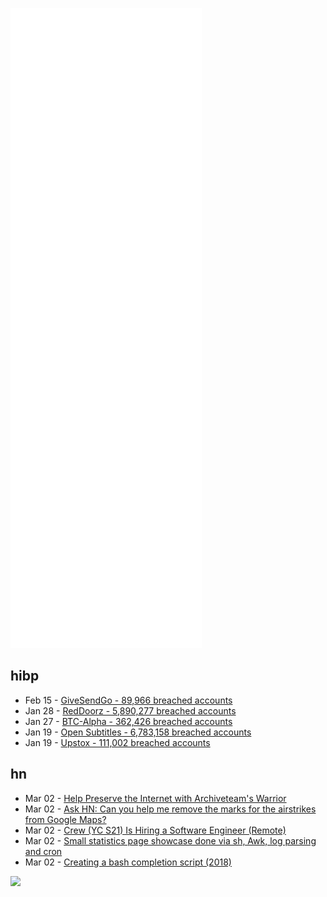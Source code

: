 ![Metrics](https://raw.githubusercontent.com/phixion/phixion/master/metrics.svg)

## hibp

<!--
for https://github.com/phixion/phixion/blob/main/.github/workflows/feeds.yml
-->
<!--START_SECTION:haveibeenpwnd-->
- Feb 15 - [GiveSendGo - 89,966 breached accounts](https://haveibeenpwned.com/PwnedWebsites#GiveSendGo)
- Jan 28 - [RedDoorz - 5,890,277 breached accounts](https://haveibeenpwned.com/PwnedWebsites#RedDoorz)
- Jan 27 - [BTC-Alpha - 362,426 breached accounts](https://haveibeenpwned.com/PwnedWebsites#BTCAlpha)
- Jan 19 - [Open Subtitles - 6,783,158 breached accounts](https://haveibeenpwned.com/PwnedWebsites#OpenSubtitles)
- Jan 19 - [Upstox - 111,002 breached accounts](https://haveibeenpwned.com/PwnedWebsites#Upstox)
<!--END_SECTION:haveibeenpwnd-->

## hn

<!--
for https://github.com/phixion/phixion/blob/main/.github/workflows/feeds.yml
-->
<!--START_SECTION:hn-->
- Mar 02 - [Help Preserve the Internet with Archiveteam's Warrior](https://selfhostedheaven.com/posts/20220228-help-out-archiving/)
- Mar 02 - [Ask HN: Can you help me remove the marks for the airstrikes from Google Maps?](https://news.ycombinator.com/item?id=30524637)
- Mar 02 - [Crew (YC S21) Is Hiring a Software Engineer (Remote)](https://jobs.crew.work/jobs/61fa5748c676d0dcb51e0dc3)
- Mar 02 - [Small statistics page showcase done via sh, Awk, log parsing and cron](https://s.mkws.sh/)
- Mar 02 - [Creating a bash completion script (2018)](https://iridakos.com/programming/2018/03/01/bash-programmable-completion-tutorial)
<!--END_SECTION:hn-->

<!--
for https://yhype.me
-->
![](https://hit.yhype.me/github/profile?user_id=13013670)
